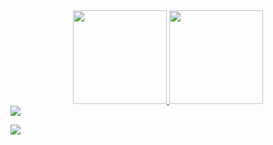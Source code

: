 
<div align="center">
  <a href="https://github.com/Jpedrocs">
  <img height="150em" src="https://github-readme-stats.vercel.app/api?username=Jpedrocs&show_icons=true&theme=dark&include_all_commits=true&count_private=true"/>
  <img height="150em" src="https://github-readme-stats.vercel.app/api/top-langs/?username=Jpedrocs&layout=compact&langs_count=7&theme=dark"/>
</div>

<div>
  <a href="mailto:jpedrocs12@gmail.com" ><img src="https://img.shields.io/badge/Gmail-D14836?style=for-the-badge&logo=gmail&logoColor=white"></a>
  
  <a href="https://www.linkedin.com/in/jo%C3%A3o-pedro-de-carvalho-soares-1109921a5/"><img src="https://img.shields.io/badge/LinkedIn-0077B5?style=for-the-badge&logo=linkedin&logoColor=white"></a>
</div>
